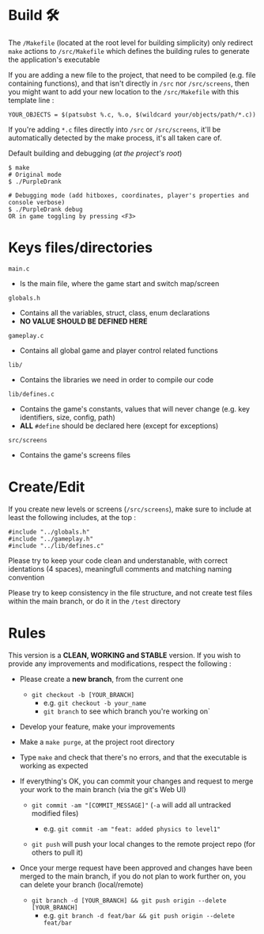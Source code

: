 # Build :hammer_and_wrench:

The `/Makefile` (located at the root level for building simplicity) only redirect `make` actions to `/src/Makefile` which defines the building rules to generate the application's executable

If you are adding a new file to the project, that need to be compiled (e.g. file containing functions), and that isn't directly in `/src` nor `/src/screens`, then you might want to add your new location to the `/src/Makefile` with this template line :

```
YOUR_OBJECTS = $(patsubst %.c, %.o, $(wildcard your/objects/path/*.c))
```

If you're adding `*.c` files directly into `/src` or `/src/screens`, it'll be automatically detected by the make process, it's all taken care of.

Default building and debugging (*at the project's root*)
```
$ make
# Original mode
$ ./PurpleDrank

# Debugging mode (add hitboxes, coordinates, player's properties and console verbose)
$ ./PurpleDrank debug
OR in game toggling by pressing <F3>

```

# Keys files/directories

`main.c`
* Is the main file, where the game start and switch map/screen

`globals.h`
* Contains all the variables, struct, class, enum declarations
* **NO VALUE SHOULD BE DEFINED HERE**

`gameplay.c`
* Contains all global game and player control related functions

`lib/`
* Contains the libraries we need in order to compile our code

`lib/defines.c`
* Contains the game's constants, values that will never change (e.g. key identifiers, size, config, path)
* **ALL** `#define` should be declared here (except for exceptions)

`src/screens`
* Contains the game's screens files

# Create/Edit

If you create new levels or screens (`/src/screens`), make sure to include at least the following includes, at the top :
```
#include "../globals.h"
#include "../gameplay.h"
#include "../lib/defines.c"
```

Please try to keep your code clean and understanable, with correct identations (4 spaces), meaningfull comments and matching naming convention

Please try to keep consistency in the file structure, and not create test files within the main branch, or do it in the `/test` directory

# Rules

This version is a **CLEAN, WORKING and STABLE** version. If you wish to provide any improvements and modifications, respect the following :

* Please create a **new branch**, from the current one
	* `git checkout -b [YOUR_BRANCH]`
		* e.g. `git checkout -b your_name`
		* `git branch` to see which branch you're working on`

* Develop your feature, make your improvements

* Make a `make purge`, at the project root directory

* Type `make` and check that there's no errors, and that the executable is working as expected

* If everything's OK, you can commit your changes and request to merge your work to the main branch (via the git's Web UI)
	
	* `git commit -am "[COMMIT_MESSAGE]"` (`-a` will add all untracked modified files)
		* e.g. `git commit -am "feat: added physics to level1"`

	* `git push` will push your local changes to the remote project repo (for others to pull it)

* Once your merge request have been approved and changes have been merged to the main branch, if you do not plan to work further on, you can delete your branch (local/remote)
	* `git branch -d [YOUR_BRANCH] && git push origin --delete [YOUR_BRANCH]`
		* e.g. `git branch -d feat/bar && git push origin --delete feat/bar`

